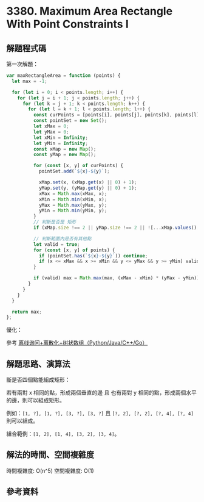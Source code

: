 # 3380. Maximum Area Rectangle With Point Constraints I

## 解題程式碼

第一次解題：

```javascript
var maxRectangleArea = function (points) {
  let max = -1;

  for (let i = 0; i < points.length; i++) {
    for (let j = i + 1; j < points.length; j++) {
      for (let k = j + 1; k < points.length; k++) {
        for (let l = k + 1; l < points.length; l++) {
          const curPoints = [points[i], points[j], points[k], points[l]];
          const pointSet = new Set();
          let xMax = 0;
          let yMax = 0;
          let xMin = Infinity;
          let yMin = Infinity;
          const xMap = new Map();
          const yMap = new Map();

          for (const [x, y] of curPoints) {
            pointSet.add(`${x}-${y}`);

            xMap.set(x, (xMap.get(x) || 0) + 1);
            yMap.set(y, (yMap.get(y) || 0) + 1);
            xMax = Math.max(xMax, x);
            xMin = Math.min(xMin, x);
            yMax = Math.max(yMax, y);
            yMin = Math.min(yMin, y);
          }
          // 判斷是否是 矩形
          if (xMap.size !== 2 || yMap.size !== 2 || ![...xMap.values(), ...yMap.values()].every((e) => e === 2)) continue;

          // 判斷範圍內是否有其他點
          let valid = true;
          for (const [x, y] of points) {
            if (pointSet.has(`${x}-${y}`)) continue;
            if (x <= xMax && x >= xMin && y <= yMax && y >= yMin) valid = false;
          }

          if (valid) max = Math.max(max, (xMax - xMin) * (yMax - yMin));
        }
      }
    }
  }

  return max;
};
```

優化：

參考 [离线询问+离散化+树状数组（Python/Java/C++/Go）](https://leetcode.cn/problems/maximum-area-rectangle-with-point-constraints-ii/solutions/3013907/chi-xian-xun-wen-chi-san-hua-shu-zhuang-gd604/)

## 解題思路、演算法

斷是否四個點能組成矩形：

若有兩對 x 相同的點，形成兩個垂直的邊 且 也有兩對 y 相同的點，形成兩個水平的邊，則可以組成矩形。

例如：`[1, ?], [1, ?], [3, ?], [3, ?]` 且 `[?, 2], [?, 2], [?, 4], [?, 4]` 則可以組成。

組合範例：`[1, 2], [1, 4], [3, 2], [3, 4]`。

## 解法的時間、空間複雜度

時間複雜度: O(n^5)
空間複雜度: O(1)

## 參考資料
